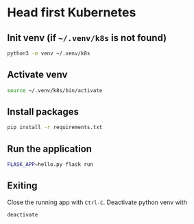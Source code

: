# Head first Kubernetes

## Init venv (if `~/.venv/k8s` is not found)

```sh
python3 -m venv ~/.venv/k8s
```

## Activate venv

```sh
source ~/.venv/k8s/bin/activate
```

## Install packages

```sh
pip install -r requirements.txt
```

## Run the application

```sh
FLASK_APP=hello.py flask run
```

## Exiting

Close the running app with `Ctrl-C`. Deactivate python venv with 

```sh
deactivate
```

